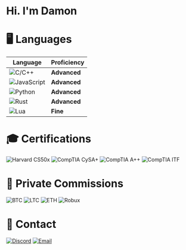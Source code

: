 # Hi. I'm Damon

# 🖥️ Languages

| **Language**                                                                 | **Proficiency**    |
|------------------------------------------------------------------------------|--------------------|
| ![C/C++](https://img.shields.io/badge/-C%2B%2B-00599C?style=flat-square&logo=cplusplus&logoColor=white)           | **Advanced**       |
| ![JavaScript](https://img.shields.io/badge/-JavaScript-F7DF1E?style=flat-square&logo=javascript&logoColor=black) | **Advanced**       |
| ![Python](https://img.shields.io/badge/-Python-3776AB?style=flat-square&logo=python&logoColor=white)             | **Advanced**       |
| ![Rust](https://img.shields.io/badge/-Rust-DEA584?style=flat-square&logo=rust&logoColor=black)                   | **Advanced**       |
| ![Lua](https://img.shields.io/badge/-Lua-2C2D72?style=flat-square&logo=lua&logoColor=white)                      | **Fine**           |

# 🎓 Certifications

  ![Harvard CS50x](https://img.shields.io/badge/Harvard-CS50x-orange?style=flat-square)
  ![CompTIA CySA+](https://img.shields.io/badge/CompTIA-CySA%2B-blue?style=flat-square)
  ![CompTIA A++](https://img.shields.io/badge/CompTIA-A+%2B-blue?style=flat-square)
  ![CompTIA ITF](https://img.shields.io/badge/CompTIA-ITF%2B-blue?style=flat-square)

# 👤 Private Commissions

![BTC](https://img.shields.io/badge/BTC-F7931A?style=flat-square&logo=bitcoin&logoColor=white) 
![LTC](https://img.shields.io/badge/LTC-A6A9AA?style=flat-square&logo=litecoin&logoColor=white) 
![ETH](https://img.shields.io/badge/ETH-3C3C3D?style=flat-square&logo=ethereum&logoColor=white) 
![Robux](https://img.shields.io/badge/Robux-107C10?style=flat-square&logo=roblox&logoColor=white)

# 📲 Contact

[![Discord](https://img.shields.io/badge/Discord-Swedish.Psycho-7289DA?logo=discord&logoColor=white&style=flat-square)](https://discordapp.com/users/Swedish.Psycho)
[![Email](https://img.shields.io/badge/Email-hat3damon%40gmail.com-D14836?logo=gmail&logoColor=white&style=flat-square)](mailto:hat3damon@gmail.com)
